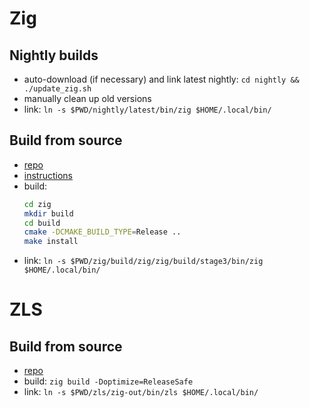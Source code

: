 # Zig

## Nightly builds

* auto-download (if necessary) and link latest nightly: `cd nightly && ./update_zig.sh`
* manually clean up old versions
* link: `ln -s $PWD/nightly/latest/bin/zig $HOME/.local/bin/`

## Build from source

* [repo](https://github.com/ziglang/zig)
* [instructions](https://github.com/ziglang/zig/wiki/Building-Zig-From-Source)
* build:
    ```sh
    cd zig
    mkdir build
    cd build
    cmake -DCMAKE_BUILD_TYPE=Release ..
    make install
    ```
* link: `ln -s $PWD/zig/build/zig/zig/build/stage3/bin/zig $HOME/.local/bin/`


# ZLS

## Build from source

* [repo](https://github.com/zigtools/zls)
* build: `zig build -Doptimize=ReleaseSafe`
* link: `ln -s $PWD/zls/zig-out/bin/zls $HOME/.local/bin/`
